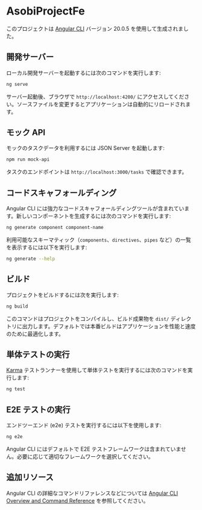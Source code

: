 # AsobiProjectFe

このプロジェクトは [Angular CLI](https://github.com/angular/angular-cli) バージョン 20.0.5 を使用して生成されました。

## 開発サーバー

ローカル開発サーバーを起動するには次のコマンドを実行します:

```bash
ng serve
```

サーバー起動後、ブラウザで `http://localhost:4200/` にアクセスしてください。ソースファイルを変更するとアプリケーションは自動的にリロードされます。

## モック API

モックのタスクデータを利用するには JSON Server を起動します:

```bash
npm run mock-api
```

タスクのエンドポイントは `http://localhost:3000/tasks` で確認できます。

## コードスキャフォールディング

Angular CLI には強力なコードスキャフォールディングツールが含まれています。新しいコンポーネントを生成するには次のコマンドを実行します:

```bash
ng generate component component-name
```

利用可能なスキーマティック（`components`、`directives`、`pipes` など）の一覧を表示するには以下を実行します:

```bash
ng generate --help
```

## ビルド

プロジェクトをビルドするには次を実行します:

```bash
ng build
```

このコマンドはプロジェクトをコンパイルし、ビルド成果物を `dist/` ディレクトリに出力します。デフォルトでは本番ビルドはアプリケーションを性能と速度のために最適化します。

## 単体テストの実行

[Karma](https://karma-runner.github.io) テストランナーを使用して単体テストを実行するには次のコマンドを実行します:

```bash
ng test
```

## E2E テストの実行

エンドツーエンド (e2e) テストを実行するには以下を使用します:

```bash
ng e2e
```

Angular CLI にはデフォルトで E2E テストフレームワークは含まれていません。必要に応じて適切なフレームワークを選択してください。

## 追加リソース

Angular CLI の詳細なコマンドリファレンスなどについては [Angular CLI Overview and Command Reference](https://angular.dev/tools/cli) を参照してください。
